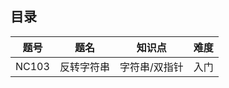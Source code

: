 ## 目录

|                             题号                             |                             题名                             |                            知识点                            |                             难度                             |
| :----------------------------------------------------------: | :----------------------------------------------------------: | :----------------------------------------------------------: | :----------------------------------------------------------: |
| <a href="../NC/NC103/topic.md" style="text-decoration:none">NC103</a> | <a href="../NC/NC103/topic.md" style="text-decoration:none">反转字符串</a> | <a href="./String.md" style="text-decoration:none">字符串</a>/<a href="./Double-pointer.md" style="text-decoration:none">双指针</a> | <a href="./Introduction.md" style="text-decoration:none">入门</a> |


